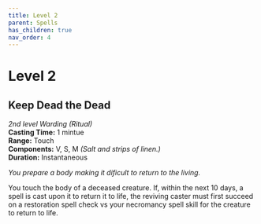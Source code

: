 ```yaml
---
title: Level 2
parent: Spells
has_children: true
nav_order: 4
---
```


# Level 2

## Keep Dead the Dead
*2nd level Warding (Ritual)*<br>
**Casting Time:** 1 mintue<br>
**Range:** Touch<br>
**Components:** V, S, M *(Salt and strips of linen.)*<br>
**Duration:** Instantaneous

*You prepare a body making it dificult to return to the living.*

You touch the body of a deceased creature. If, within the next 10 days, a spell is cast upon it to return it to life, the reviving caster must first succeed on a restoration spell check vs your necromancy spell skill for the creature to return to life. 
